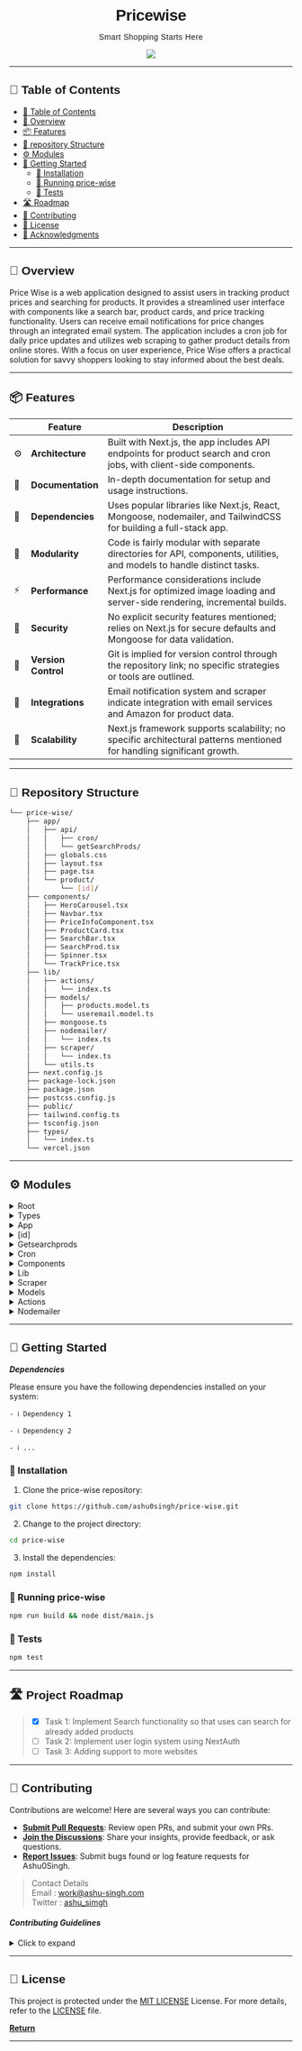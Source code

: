 <!---->

<style>
  @import url('https://fonts.googleapis.com/css2?family=Schibsted+Grotesk:wght@800&family=Work+Sans:wght@300&display=swap');
  div{
   font-family: 'Work Sans', sans-serif;
   letter-spacing:0.4px
  }
  h1{
   font-family: 'Schibsted Grotesk', sans-serif;
   margin: 0px;
   letter-spacing:-0.4px
  }
  h2{
    font-family: 'Schibsted Grotesk', sans-serif;
  }
</style>
<div align="center">
    <h1 style="margin-bottom: 0px">Pricewise</h1>
    <p>Smart Shopping Starts Here </p>
</div>
<p align="center">
  <a href="https://skillicons.dev">
    <img  src="https://skillicons.dev/icons?i=babel,git,github,js,ts,md,mongodb,nextjs,nodejs,tailwind&theme=dark&perline=10"/>
  </a>
</p>

---

<h2>📖 Table of Contents</h2>

-   [📖 Table of Contents](#-table-of-contents)
-   [📍 Overview](#-overview)
-   [📦 Features](#-features)
-   [📂 repository Structure](#-repository-structure)
-   [⚙️ Modules](#modules)
-   [🚀 Getting Started](#-getting-started)
    -   [🔧 Installation](#-installation)
    -   [🤖 Running price-wise](#-running-price-wise)
    -   [🧪 Tests](#-tests)
-   [🛣 Roadmap](#-roadmap)
-   [🤝 Contributing](#-contributing)
-   [📄 License](#-license)
-   [👏 Acknowledgments](#-acknowledgments)

---

## 📍 Overview

Price Wise is a web application designed to assist users in tracking product prices and searching for products. It provides a streamlined user interface with components like a search bar, product cards, and price tracking functionality. Users can receive email notifications for price changes through an integrated email system. The application includes a cron job for daily price updates and utilizes web scraping to gather product details from online stores. With a focus on user experience, Price Wise offers a practical solution for savvy shoppers looking to stay informed about the best deals.

---

## 📦 Features

|     | Feature             | Description                                                                                                           |
| --- | ------------------- | --------------------------------------------------------------------------------------------------------------------- |
| ⚙️  | **Architecture**    | Built with Next.js, the app includes API endpoints for product search and cron jobs, with client-side components.     |
| 📄  | **Documentation**   | In-depth documentation for setup and usage instructions.                                                              |
| 🔗  | **Dependencies**    | Uses popular libraries like Next.js, React, Mongoose, nodemailer, and TailwindCSS for building a full-stack app.      |
| 🧩  | **Modularity**      | Code is fairly modular with separate directories for API, components, utilities, and models to handle distinct tasks. |
| ⚡️ | **Performance**     | Performance considerations include Next.js for optimized image loading and server-side rendering, incremental builds. |
| 🔐  | **Security**        | No explicit security features mentioned; relies on Next.js for secure defaults and Mongoose for data validation.      |
| 🔀  | **Version Control** | Git is implied for version control through the repository link; no specific strategies or tools are outlined.         |
| 🔌  | **Integrations**    | Email notification system and scraper indicate integration with email services and Amazon for product data.           |
| 📶  | **Scalability**     | Next.js framework supports scalability; no specific architectural patterns mentioned for handling significant growth. |

---

## 📂 Repository Structure

```sh
└── price-wise/
    ├── app/
    │   ├── api/
    │   │   ├── cron/
    │   │   └── getSearchProds/
    │   ├── globals.css
    │   ├── layout.tsx
    │   ├── page.tsx
    │   └── product/
    │       └── [id]/
    ├── components/
    │   ├── HeroCarousel.tsx
    │   ├── Navbar.tsx
    │   ├── PriceInfoComponent.tsx
    │   ├── ProductCard.tsx
    │   ├── SearchBar.tsx
    │   ├── SearchProd.tsx
    │   ├── Spinner.tsx
    │   └── TrackPrice.tsx
    ├── lib/
    │   ├── actions/
    │   │   └── index.ts
    │   ├── models/
    │   │   ├── products.model.ts
    │   │   └── useremail.model.ts
    │   ├── mongoose.ts
    │   ├── nodemailer/
    │   │   └── index.ts
    │   ├── scraper/
    │   │   └── index.ts
    │   └── utils.ts
    ├── next.config.js
    ├── package-lock.json
    ├── package.json
    ├── postcss.config.js
    ├── public/
    ├── tailwind.config.ts
    ├── tsconfig.json
    ├── types/
    │   └── index.ts
    └── vercel.json

```

---

## ⚙️ Modules

<details closed><summary>Root</summary>

| File                                                                                        | Summary                                                                                                                                                                                                                                                                                                                                                                                                                                                                                                                                                                                                                                                                                                           |
| ------------------------------------------------------------------------------------------- | ----------------------------------------------------------------------------------------------------------------------------------------------------------------------------------------------------------------------------------------------------------------------------------------------------------------------------------------------------------------------------------------------------------------------------------------------------------------------------------------------------------------------------------------------------------------------------------------------------------------------------------------------------------------------------------------------------------------- |
| [vercel.json](https://github.com/ashu0singh/price-wise/blob/main/vercel.json)               | The "price-wise" application includes an API for product search and scheduled tasks, components for UI elements, models, email capabilities, and scrapping scripts. It is built with Next.js, styled with CSS/Tailwind, and uses TypeScript and Mongoose with MongoDB. A scheduled task in `vercel.json` triggers at 3 PM UTC daily.                                                                                                                                                                                                                                                                                                                                                                              |
| [next.config.js](https://github.com/ashu0singh/price-wise/blob/main/next.config.js)         | The "price-wise" application leverages Next.js, featuring a RESTful API for CRON tasks and product searches, stylized with global CSS, and structured with layout and page components. It includes product functionality with dynamic routing and encapsulates reusable components for UI features like carousels, navigation, and loading states. The lib directory contains business logic, including actions, data models (for products and user emails), database connections (Mongoose), email services (Nodemailer), web scraping tools, and utility functions. The `next.config.js` file configures experimental server actions and external Mongoose components along with setting trusted image domains. |
| [tailwind.config.ts](https://github.com/ashu0singh/price-wise/blob/main/tailwind.config.ts) | The provided code defines a Tailwind CSS configuration for a web application named "price-wise." This configuration specifies which files Tailwind should scan for class names (in'content'), customizes the theme with additional colors, shadows, max-width values, font families, and border radii. These custom styles are intended for use across various components and pages within the app, as evident from the file paths included in the'content' array. This Tailwind setup helps ensure a consistent design aesthetic throughout the app.                                                                                                                                                             |
| [package-lock.json](https://github.com/ashu0singh/price-wise/blob/main/package-lock.json)   | The "price-wise" application features a web interface for price tracking, with a directory indicating API endpoints for scheduled tasks and product search, front-end components for user interface elements, and libraries for actions, models, email notifications, scraping functionality, and utilities. The accompanying `package-lock.json` specifies dependencies and versions, ensuring a consistent environment across installations for this Node.js application, which is likely built using Next.js, TailwindCSS, and Mongoose for data modeling with MongoDB.                                                                                                                                        |
| [package.json](https://github.com/ashu0singh/price-wise/blob/main/package.json)             | The code represents the `package.json` configuration for "pricewise," a Node.js application built with the Next.js framework. It defines project metadata, script shortcuts for development, and production workflows. The project depends on libraries for UI components, HTTP requests, web scraping, data modeling with MongoDB, email functionality, and others. Development dependencies include types and tools for TypeScript and styling with TailwindCSS. The directory structure indicates a web application with API endpoints, React components, and a library of utilities and models.                                                                                                               |
| [tsconfig.json](https://github.com/ashu0singh/price-wise/blob/main/tsconfig.json)           | The code is from a `tsconfig.json` file, configuring TypeScript for a Next.js e-commerce app called "price-wise". It specifies ES5 as the compilation target with ESNext features, allows JS, enables strict typing, and omits output files. It ensures compatibility with the Next.js framework and module resolution suitable for bundlers. The configuration includes JSON file imports, JSX preservation, and incremental compilation to speed up subsequent builds. Custom path aliases and type definitions are also handled, excluding `node_modules` from the compilation.                                                                                                                                |
| [postcss.config.js](https://github.com/ashu0singh/price-wise/blob/main/postcss.config.js)   | The `postcss.config.js` file configures PostCSS to use Tailwind CSS and Autoprefixer as plugins, enabling utility-first styling and automatic vendor prefixing for CSS compatibility across different browsers within the'price-wise' project that appears to be a web application for price tracking and product search, structured with API endpoints, reusable UI components, and backend integrations.                                                                                                                                                                                                                                                                                                        |

</details>

<details closed><summary>Types</summary>

| File                                                                          | Summary                                                                                                                                                                                                                                                                                                                                                                                                                                                                                                                                                                                 |
| ----------------------------------------------------------------------------- | --------------------------------------------------------------------------------------------------------------------------------------------------------------------------------------------------------------------------------------------------------------------------------------------------------------------------------------------------------------------------------------------------------------------------------------------------------------------------------------------------------------------------------------------------------------------------------------- |
| [index.ts](https://github.com/ashu0singh/price-wise/blob/main/types/index.ts) | The given code is from a price-tracking web application named "price-wise." It defines TypeScript types for the app's data structure, including `PriceHistoryItem`, `User`, `Product`, `NotificationType`, and email-related types. The `Product` type encapsulates details like pricing, stock status, and user tracking. The directory structure reveals a Next.js project with a typical organization including API endpoints, components, a library for backend functionality, and configuration files. Components suggest UI features like search, price tracking, and a carousel. |

</details>

<details closed><summary>App</summary>

| File                                                                              | Summary                                                                                                                                                                                                                                                                                                                                                                                                                                                                                                                                                                                                                                                                                                                                                                                                                                                                                         |
| --------------------------------------------------------------------------------- | ----------------------------------------------------------------------------------------------------------------------------------------------------------------------------------------------------------------------------------------------------------------------------------------------------------------------------------------------------------------------------------------------------------------------------------------------------------------------------------------------------------------------------------------------------------------------------------------------------------------------------------------------------------------------------------------------------------------------------------------------------------------------------------------------------------------------------------------------------------------------------------------------- |
| [layout.tsx](https://github.com/ashu0singh/price-wise/blob/main/app/layout.tsx)   | The `layout.tsx` file defines the root layout for the Price Wise web application. It utilizes custom fonts from Google, global CSS, and React components. The root layout includes metadata for SEO, a non-scrollable page setup in English, and incorporates analytics tracking, a notification toaster, a navigation bar, and a dynamic child content area. The layout is designed for uniformity and performance across the application's pages.                                                                                                                                                                                                                                                                                                                                                                                                                                             |
| [page.tsx](https://github.com/ashu0singh/price-wise/blob/main/app/page.tsx)       | The `price-wise` application consists of an e-commerce web platform with a service-oriented architecture. The `app` directory contains the front-end where `api` represents backend API endpoints like `cron` tasks and `getSearchProds`. The `product` folder suggests dynamic product pages. React components like carousels, navbar, and product cards are in `components`. Backend logic, including database models (`products`, `useremail`), mail services, and web scraping, is in `lib`. Configuration files for Next.js, Tailwind CSS, and TypeScript define framework and styling options.The `page.tsx` file defines a homepage component that displays a hero carousel and a search bar for users to find products, along with a section for trending products fetched via an asynchronous call to `getAllProducts()`, showcasing these products using the `ProductCard` component. |
| [globals.css](https://github.com/ashu0singh/price-wise/blob/main/app/globals.css) | The code establishes a global stylesheet for a web application named "price-wise", using Tailwind CSS for styling. It defines base styles for all elements, ensuring zero margins and padding by default, with a smooth scrolling behavior. It also creates responsive and base utility classes for scrollbars, buttons, text styles, product details, modals, navigation, price information, product cards, and search bar components. The styling focuses on uniformity, responsiveness, and visual aesthetics, applying various spacing, font, color, and layout details to the UI elements.                                                                                                                                                                                                                                                                                                 |

</details>

<details closed><summary>[id]</summary>

| File                                                                                     | Summary                                                                                                                                                                                                                                                                                                                                                                                                                                                                                                                                                                                                                 |
| ---------------------------------------------------------------------------------------- | ----------------------------------------------------------------------------------------------------------------------------------------------------------------------------------------------------------------------------------------------------------------------------------------------------------------------------------------------------------------------------------------------------------------------------------------------------------------------------------------------------------------------------------------------------------------------------------------------------------------------- |
| [page.tsx](https://github.com/ashu0singh/price-wise/blob/main/app/product/[id]/page.tsx) | The code defines a Next.js dynamic page component for individual products, aimed at e-commerce. It dynamically generates static paths for product pages using product IDs and pre-renders them with product details, including images, prices, ratings, and descriptions. It features components like ProductCard for related products and TrackPrice to monitor price changes, utilizing utility functions and types for data handling. The page offers product navigation, rating display, price comparison, and purchase options, enhancing user experience through a detailed and interactive product presentation. |

</details>

<details closed><summary>Getsearchprods</summary>

| File                                                                                           | Summary                                                                                                                                                                                                                                                                                                                                                                                                                                                                                                                                                |
| ---------------------------------------------------------------------------------------------- | ------------------------------------------------------------------------------------------------------------------------------------------------------------------------------------------------------------------------------------------------------------------------------------------------------------------------------------------------------------------------------------------------------------------------------------------------------------------------------------------------------------------------------------------------------ |
| [route.ts](https://github.com/ashu0singh/price-wise/blob/main/app/api/getSearchProds/route.ts) | The `route.ts` script provides a server-side API endpoint for searching products. It connects to a database, performs a case-insensitive search using the provided searchString, and retrieves a list of product fields (ID, category, title, currency, current price, and image). Search results are returned as JSON, or an error is logged on failure. This is part of a larger application with components for displaying products and user interfaces, utilities for tasks like email and scraping, and configurations for the Next.js framework. |

</details>

<details closed><summary>Cron</summary>

| File                                                                                 | Summary                                                                                                                                                                                                                                                                                                                                                                                                                                                                                                                                                                                |
| ------------------------------------------------------------------------------------ | -------------------------------------------------------------------------------------------------------------------------------------------------------------------------------------------------------------------------------------------------------------------------------------------------------------------------------------------------------------------------------------------------------------------------------------------------------------------------------------------------------------------------------------------------------------------------------------- |
| [route.ts](https://github.com/ashu0singh/price-wise/blob/main/app/api/cron/route.ts) | The `route.ts` file manages a cron job that connects to a database, updates each product's price data by scraping Amazon, and recalculates their price statistics. If necessary, it triggers email notifications to users about price changes. After processing all products, it responds with a list of successfully updated product IDs, handling any errors that occur during the process.(Note: The provided directory tree contextualizes the script's location within the larger project structure, showing where related components, utilities, and configurations are stored.) |

</details>

<details closed><summary>Components</summary>

| File                                                                                                           | Summary                                                                                                                                                                                                                                                                                                                                                                                                                                                                                                                                                                                                          |
| -------------------------------------------------------------------------------------------------------------- | ---------------------------------------------------------------------------------------------------------------------------------------------------------------------------------------------------------------------------------------------------------------------------------------------------------------------------------------------------------------------------------------------------------------------------------------------------------------------------------------------------------------------------------------------------------------------------------------------------------------- |
| [Navbar.tsx](https://github.com/ashu0singh/price-wise/blob/main/components/Navbar.tsx)                         | The `Navbar.tsx` component in the `components` directory creates a navigation bar for a website called PriceWise. This navigation bar includes a logo linked to the homepage, a search component (`SearchProd`), and icons for the wishlist and user profile. It utilizes `next/image` for optimized image loading and `next/link` for client-side navigation. The `NavIcons` array defines the image sources and alt text for the icons, which are rendered using a map function.                                                                                                                               |
| [PriceInfoComponent.tsx](https://github.com/ashu0singh/price-wise/blob/main/components/PriceInfoComponent.tsx) | The `PriceInfoComponent.tsx` is a React component that displays a title, an image, and a value with a customizable left border color. It expects props for the `title`, `iconSrc`, `value`, and `borderColor`. The component uses TailwindCSS for styling and the `next/image` component for optimized image rendering.                                                                                                                                                                                                                                                                                          |
| [SearchBar.tsx](https://github.com/ashu0singh/price-wise/blob/main/components/SearchBar.tsx)                   | This React component, `SearchBar`, provides an input field for users to submit Amazon product URLs for validation and processing. Upon submitting a valid URL, it triggers data scraping and storage for that product using the `scrapeAndStoreProduct` function. If successful, the user is redirected to a product-specific page. The component also displays a loading spinner during processing and shows error messages for invalid URLs. The URL validation logic specifically checks for Amazon domains.                                                                                                  |
| [ProductCard.tsx](https://github.com/ashu0singh/price-wise/blob/main/components/ProductCard.tsx)               | The `ProductCard.tsx` component, part of a larger e-commerce platform, serves for rendering a clickable card containing a product image, title, category, and current price. It takes a `Product` object as a prop, leveraging Next.js's `Link` and `Image` for navigation and optimized image display. The card directs users to the product's detailed page using its unique ID in the URL when clicked.                                                                                                                                                                                                       |
| [SearchProd.tsx](https://github.com/ashu0singh/price-wise/blob/main/components/SearchProd.tsx)                 | The `SearchProd` component provides a modal search interface allowing users to search for products asynchronously. Users trigger the modal with a button, input search terms, and submit the form. The search hits an API endpoint and retrieves relevant products; during the fetch, a spinner displays. Results render as clickable items inside the modal, which navigate to the product's page when selected. If no results are found, an appropriate message is displayed. The modal, input, and results are styled with JSX and Tailwind CSS classes.                                                      |
| [TrackPrice.tsx](https://github.com/ashu0singh/price-wise/blob/main/components/TrackPrice.tsx)                 | The TrackPrice component allows users to track the price of a product by entering their email. It features a modal form that opens upon a button click. When submitted, it triggers an asynchronous request to add the user's email to the product's tracking list. Feedback is provided through a spinner during submission and a toast notification upon an error. The modal can be closed either after successful submission or by user action. This component uses Next.js Image for optimized images and Headless UI for accessible UI components.                                                          |
| [HeroCarousel.tsx](https://github.com/ashu0singh/price-wise/blob/main/components/HeroCarousel.tsx)             | The `HeroCarousel.tsx` component is a client-side interactive carousel for a React-based web application, showcasing a series of images that auto-rotate every 2 seconds in an infinite loop without displaying thumbnails or status. The carousel is styled with responsive design considerations. Custom images for the carousel slides and a decorative arrow image are loaded using the Next.js `Image` component for optimized loading. This component is part of the `price-wise` application's UI, indicating a feature possibly used on the landing page for displaying featured products or promotions. |
| [Spinner.tsx](https://github.com/ashu0singh/price-wise/blob/main/components/Spinner.tsx)                       | The `Spinner.tsx` component provides a user interface element indicating a loading state, represented by an animated spinning circle. It accepts a `text` prop, presumably for accessibility purposes, which is visually hidden using the'sr-only' class but available to screen readers. This component can be used to signal to users that an asynchronous operation is in progress.                                                                                                                                                                                                                           |

</details>

<details closed><summary>Lib</summary>

| File                                                                              | Summary                                                                                                                                                                                                                                                                                                                                                                                                                                                                                                                                                                                                                                                                                                                                                                                                                |
| --------------------------------------------------------------------------------- | ---------------------------------------------------------------------------------------------------------------------------------------------------------------------------------------------------------------------------------------------------------------------------------------------------------------------------------------------------------------------------------------------------------------------------------------------------------------------------------------------------------------------------------------------------------------------------------------------------------------------------------------------------------------------------------------------------------------------------------------------------------------------------------------------------------------------- |
| [mongoose.ts](https://github.com/ashu0singh/price-wise/blob/main/lib/mongoose.ts) | The code establishes a database connection using Mongoose, a MongoDB object modeling tool for Node.js. It exports a function `connectToDb` that connects to a MongoDB instance specified by the `MONGO_URI` environment variable. It sets query strictness and checks if an existing connection is already in place to avoid reinitializing. If the connection is not established earlier, it attempts to connect, sets the `isConnected` flag upon success, and logs the connection status. It also handles and logs connection errors.                                                                                                                                                                                                                                                                               |
| [utils.ts](https://github.com/ashu0singh/price-wise/blob/main/lib/utils.ts)       | The `lib/utils.ts` module provides utility functions to handle product info extraction, price analysis, and notification type determination for a price comparison application. It includes features to:-Extract raw and cleaned prices from HTML elements.-Retrieve currency symbols from text.-Gather product descriptions from multiple HTML elements.-Calculate the highest, lowest, and average prices from a product's price history.-Determine the type of email notification based on price drops, stock changes, or discount thresholds.-Format numbers for localization.-Extract single category names from HTML elements.-Create an array of image URLs from HTML image elements.-Extract numeric rating values from text.The notification types and a threshold percentage for discounts are also defined. |

</details>

<details closed><summary>Scraper</summary>

| File                                                                                | Summary                                                                                                                                                                                                                                                                                                                                                                                                                                                                                                                                                              |
| ----------------------------------------------------------------------------------- | -------------------------------------------------------------------------------------------------------------------------------------------------------------------------------------------------------------------------------------------------------------------------------------------------------------------------------------------------------------------------------------------------------------------------------------------------------------------------------------------------------------------------------------------------------------------- |
| [index.ts](https://github.com/ashu0singh/price-wise/blob/main/lib/scraper/index.ts) | The code implements a web scraping function'scrapAmazonProducts' to extract product details from Amazon URLs. It uses axios for HTTP requests and cheerio for parsing HTML. The function compiles product information including title, pricing, stock status, currency, discount, reviews, stars, category, description, and images. Proxy settings are configured for requests, and data is sanitized and structured into a JSON object. If scraping fails, an error is thrown describing the failure. Unused puppeteer code for dynamic scraping is commented out. |

</details>

<details closed><summary>Models</summary>

| File                                                                                                   | Summary                                                                                                                                                                                                                                                                                                                                                                                                                                                                                                                             |
| ------------------------------------------------------------------------------------------------------ | ----------------------------------------------------------------------------------------------------------------------------------------------------------------------------------------------------------------------------------------------------------------------------------------------------------------------------------------------------------------------------------------------------------------------------------------------------------------------------------------------------------------------------------- |
| [useremail.model.ts](https://github.com/ashu0singh/price-wise/blob/main/lib/models/useremail.model.ts) | The given code defines a Mongoose schema for user emails in a Node.js application, associating emails with IDs and adding timestamps for each record. The schema is then used to create a model named "User_Emails" which is exported for use elsewhere in the application. This model is part of a project structure that includes API endpoints, UI components, utilities, and configurations for a web application likely focused on product pricing information and tracking, as suggested by the directory names and contents. |
| [products.model.ts](https://github.com/ashu0singh/price-wise/blob/main/lib/models/products.model.ts)   | The code defines a MongoDB schema for a product in an e-commerce application, with attributes like URL, title, price details, description, and user tracking. It includes price history and metadata like stock status and reviews. It also sets up the model for database interactions using Mongoose.                                                                                                                                                                                                                             |

</details>

<details closed><summary>Actions</summary>

| File                                                                                | Summary                                                                                                                                                                                                                                                                                                                                                                                                                                                                                                                                                                                                                                                                                                                                                             |
| ----------------------------------------------------------------------------------- | ------------------------------------------------------------------------------------------------------------------------------------------------------------------------------------------------------------------------------------------------------------------------------------------------------------------------------------------------------------------------------------------------------------------------------------------------------------------------------------------------------------------------------------------------------------------------------------------------------------------------------------------------------------------------------------------------------------------------------------------------------------------- |
| [index.ts](https://github.com/ashu0singh/price-wise/blob/main/lib/actions/index.ts) | The code in `lib/actions/index.ts` provides CRUD operations for product data scraped from Amazon within a web application. Its key functions include scraping product data and updating or creating product records with price history and price statistics (scrapeAndStoreProduct); retrieving a single product, all products, or products by category (getProductsById, getAllProducts, getProductsByCategory); managing user email subscriptions for product price updates (addUserEmailToProduct); and fetching all product IDs (getAllProductsID). It uses a MongoDB database for storage, with product and user email models, and sends emails via nodemailer. Additionally, it refreshes server-side rendered pages with Next.js revalidation after updates. |

</details>

<details closed><summary>Nodemailer</summary>

| File                                                                                   | Summary                                                                                                                                                                                                                                                                                                                                                                                                                                                                                                                                                                                 |
| -------------------------------------------------------------------------------------- | --------------------------------------------------------------------------------------------------------------------------------------------------------------------------------------------------------------------------------------------------------------------------------------------------------------------------------------------------------------------------------------------------------------------------------------------------------------------------------------------------------------------------------------------------------------------------------------- |
| [index.ts](https://github.com/ashu0singh/price-wise/blob/main/lib/nodemailer/index.ts) | The provided code is part of a Node.js module for an email notification system within a price tracking application. It defines email templates for different notifications such as welcoming users, informing about stock changes, lowest price alerts, and discount thresholds. A central `generateEmailBody` function creates the email content based on product information and the notification type. The module leverages nodemailer to send these customized emails and handles errors during the sending process. It also includes a threshold value for discount notifications. |

</details>

---

## 🚀 Getting Started

**_Dependencies_**

Please ensure you have the following dependencies installed on your system:

`- ℹ️ Dependency 1`

`- ℹ️ Dependency 2`

`- ℹ️ ...`

### 🔧 Installation

1. Clone the price-wise repository:

```sh
git clone https://github.com/ashu0singh/price-wise.git
```

2. Change to the project directory:

```sh
cd price-wise
```

3. Install the dependencies:

```sh
npm install
```

### 🤖 Running price-wise

```sh
npm run build && node dist/main.js
```

### 🧪 Tests

```sh
npm test
```

---

## 🛣 Project Roadmap

> -   [x] Task 1: Implement Search functionality so that uses can search for already added products
> -   [ ] Task 2: Implement user login system using NextAuth
> -   [ ] Task 3: Adding support to more websites

---

## 🤝 Contributing

Contributions are welcome! Here are several ways you can contribute:

-   **[Submit Pull Requests](https://github.com/ashu0singh/price-wise/blob/main/CONTRIBUTING.md)**: Review open PRs, and submit your own PRs.
-   **[Join the Discussions](https://github.com/ashu0singh/price-wise/discussions)**: Share your insights, provide feedback, or ask questions.
-   **[Report Issues](https://github.com/ashu0singh/price-wise/issues)**: Submit bugs found or log feature requests for Ashu0Singh.

> Contact Details <br />
> Email : [work@ashu-singh.com](mailto:work@ashu-singh.com) <br />
> Twitter : [ashu_simgh](https://twitter.com/ashu_simgh)

#### _Contributing Guidelines_

<details closed>
<summary>Click to expand</summary>

1. **Fork the Repository**: Start by forking the project repository to your GitHub account.
2. **Clone Locally**: Clone the forked repository to your local machine using a Git client.
    ```sh
    git clone <your-forked-repo-url>
    ```
3. **Create a New Branch**: Always work on a new branch, giving it a descriptive name.
    ```sh
    git checkout -b new-feature-x
    ```
4. **Make Your Changes**: Develop and test your changes locally.
5. **Commit Your Changes**: Commit with a clear and concise message describing your updates.
    ```sh
    git commit -m 'Implemented new feature x.'
    ```
6. **Push to GitHub**: Push the changes to your forked repository.
    ```sh
    git push origin new-feature-x
    ```
7. **Submit a Pull Request**: Create a PR against the original project repository. Clearly describe the changes and their motivations.

Once your PR is reviewed and approved, it will be merged into the main branch.

</details>

---

## 📄 License

This project is protected under the [MIT LICENSE](https://choosealicense.com/licenses/mit/) License. For more details, refer to the [LICENSE](https://github.com/Ashu0Singh/Price-Wise/blob/master/LICENSE) file.


[**Return**](#Top)

---
